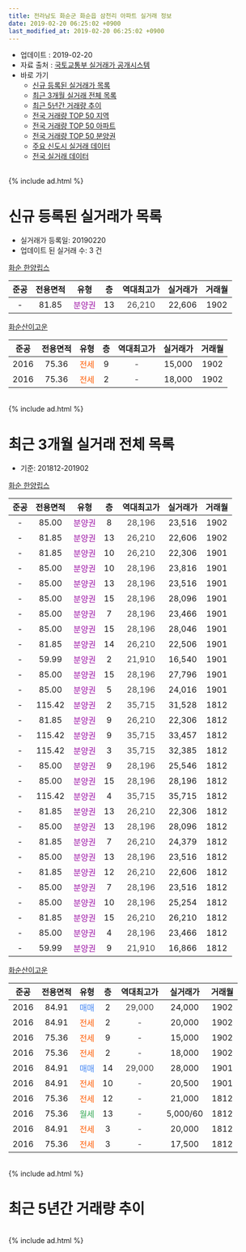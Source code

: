 ```yaml
---
title: 전라남도 화순군 화순읍 삼천리 아파트 실거래 정보
date: 2019-02-20 06:25:02 +0900
last_modified_at: 2019-02-20 06:25:02 +0900
---
```


* 업데이트 : 2019-02-20
* 자료 출처 : [국토교통부 실거래가 공개시스템](http://rt.molit.go.kr)
* 바로 가기
    * [신규 등록된 실거래가 목록](#신규-등록된-실거래가-목록)
    * [최근 3개월 실거래 전체 목록](#최근-3개월-실거래-전체-목록)
    * [최근 5년간 거래량 추이](#최근-5년간-거래량-추이)
    * [전국 거래량 TOP 50 지역](https://inasie.github.io/apt-trade-info/최근-3개월-전국에서-가장-거래가-많이-발생한-지역)
    * [전국 거래량 TOP 50 아파트](https://inasie.github.io/apt-trade-info/최근-3개월-전국에서-가장-거래가-많이-발생한-아파트)
    * [전국 거래량 TOP 50 분양권](https://inasie.github.io/apt-trade-info/최근-3개월-전국에서-가장-거래가-많이-발생한-분양권)
    * [주요 신도시 실거래 데이터](https://inasie.github.io/apt-trade-info/주요-신도시)
    * [전국 실거래 데이터](https://inasie.github.io/apt-trade-info/전국)
<br>
{% include ad.html %}
<br>

# 신규 등록된 실거래가 목록
* 실거래가 등록일: 20190220
* 업데이트 된 실거래 수: 3 건


[화순  한양립스](https://search.naver.com/search.naver?query=%EC%A0%84%EB%9D%BC%EB%82%A8%EB%8F%84+%ED%99%94%EC%88%9C%EA%B5%B0+%ED%99%94%EC%88%9C%EC%9D%8D+%EC%82%BC%EC%B2%9C%EB%A6%AC+%ED%99%94%EC%88%9C++%ED%95%9C%EC%96%91%EB%A6%BD%EC%8A%A4)

|준공|전용면적|유형|층|역대최고가|실거래가|거래월|
|:---:|:---:|:---:|:---:|:---:|:---:|:---:|
|-|81.85|<span style="color:#9C11A5">분양권</span>|13|<span style="color:#444444">26,210</span>|22,606|1902|

[화순산이고운](https://search.naver.com/search.naver?query=%EC%A0%84%EB%9D%BC%EB%82%A8%EB%8F%84+%ED%99%94%EC%88%9C%EA%B5%B0+%ED%99%94%EC%88%9C%EC%9D%8D+%EC%82%BC%EC%B2%9C%EB%A6%AC+%ED%99%94%EC%88%9C%EC%82%B0%EC%9D%B4%EA%B3%A0%EC%9A%B4)

|준공|전용면적|유형|층|역대최고가|실거래가|거래월|
|:---:|:---:|:---:|:---:|:---:|:---:|:---:|
|2016|75.36|<span style="color:#ff5a00">전세</span>|9|<span style="color:#444444">-</span>|15,000|1902|
|2016|75.36|<span style="color:#ff5a00">전세</span>|2|<span style="color:#444444">-</span>|18,000|1902|


<br>
{% include ad.html %}
<br>

# 최근 3개월 실거래 전체 목록
* 기준: 201812-201902


[화순  한양립스](https://search.naver.com/search.naver?query=%EC%A0%84%EB%9D%BC%EB%82%A8%EB%8F%84+%ED%99%94%EC%88%9C%EA%B5%B0+%ED%99%94%EC%88%9C%EC%9D%8D+%EC%82%BC%EC%B2%9C%EB%A6%AC+%ED%99%94%EC%88%9C++%ED%95%9C%EC%96%91%EB%A6%BD%EC%8A%A4)

|준공|전용면적|유형|층|역대최고가|실거래가|거래월|
|:---:|:---:|:---:|:---:|:---:|:---:|:---:|
|-|85.00|<span style="color:#9C11A5">분양권</span>|8|<span style="color:#444444">28,196</span>|23,516|1902|
|-|81.85|<span style="color:#9C11A5">분양권</span>|13|<span style="color:#444444">26,210</span>|22,606|1902|
|-|81.85|<span style="color:#9C11A5">분양권</span>|10|<span style="color:#444444">26,210</span>|22,306|1901|
|-|85.00|<span style="color:#9C11A5">분양권</span>|10|<span style="color:#444444">28,196</span>|23,816|1901|
|-|85.00|<span style="color:#9C11A5">분양권</span>|13|<span style="color:#444444">28,196</span>|23,516|1901|
|-|85.00|<span style="color:#9C11A5">분양권</span>|15|<span style="color:#444444">28,196</span>|28,096|1901|
|-|85.00|<span style="color:#9C11A5">분양권</span>|7|<span style="color:#444444">28,196</span>|23,466|1901|
|-|85.00|<span style="color:#9C11A5">분양권</span>|15|<span style="color:#444444">28,196</span>|28,046|1901|
|-|81.85|<span style="color:#9C11A5">분양권</span>|14|<span style="color:#444444">26,210</span>|22,506|1901|
|-|59.99|<span style="color:#9C11A5">분양권</span>|2|<span style="color:#444444">21,910</span>|16,540|1901|
|-|85.00|<span style="color:#9C11A5">분양권</span>|15|<span style="color:#444444">28,196</span>|27,796|1901|
|-|85.00|<span style="color:#9C11A5">분양권</span>|5|<span style="color:#444444">28,196</span>|24,016|1901|
|-|115.42|<span style="color:#9C11A5">분양권</span>|2|<span style="color:#444444">35,715</span>|31,528|1812|
|-|81.85|<span style="color:#9C11A5">분양권</span>|9|<span style="color:#444444">26,210</span>|22,306|1812|
|-|115.42|<span style="color:#9C11A5">분양권</span>|9|<span style="color:#444444">35,715</span>|33,457|1812|
|-|115.42|<span style="color:#9C11A5">분양권</span>|3|<span style="color:#444444">35,715</span>|32,385|1812|
|-|85.00|<span style="color:#9C11A5">분양권</span>|9|<span style="color:#444444">28,196</span>|25,546|1812|
|-|85.00|<span style="color:#9C11A5">분양권</span>|15|<span style="color:#444444">28,196</span>|28,196|1812|
|-|115.42|<span style="color:#9C11A5">분양권</span>|4|<span style="color:#444444">35,715</span>|35,715|1812|
|-|81.85|<span style="color:#9C11A5">분양권</span>|13|<span style="color:#444444">26,210</span>|22,306|1812|
|-|85.00|<span style="color:#9C11A5">분양권</span>|13|<span style="color:#444444">28,196</span>|28,096|1812|
|-|81.85|<span style="color:#9C11A5">분양권</span>|7|<span style="color:#444444">26,210</span>|24,379|1812|
|-|85.00|<span style="color:#9C11A5">분양권</span>|13|<span style="color:#444444">28,196</span>|23,516|1812|
|-|81.85|<span style="color:#9C11A5">분양권</span>|12|<span style="color:#444444">26,210</span>|22,606|1812|
|-|85.00|<span style="color:#9C11A5">분양권</span>|7|<span style="color:#444444">28,196</span>|23,516|1812|
|-|85.00|<span style="color:#9C11A5">분양권</span>|10|<span style="color:#444444">28,196</span>|25,254|1812|
|-|81.85|<span style="color:#9C11A5">분양권</span>|15|<span style="color:#444444">26,210</span>|26,210|1812|
|-|85.00|<span style="color:#9C11A5">분양권</span>|4|<span style="color:#444444">28,196</span>|23,466|1812|
|-|59.99|<span style="color:#9C11A5">분양권</span>|9|<span style="color:#444444">21,910</span>|16,866|1812|

[화순산이고운](https://search.naver.com/search.naver?query=%EC%A0%84%EB%9D%BC%EB%82%A8%EB%8F%84+%ED%99%94%EC%88%9C%EA%B5%B0+%ED%99%94%EC%88%9C%EC%9D%8D+%EC%82%BC%EC%B2%9C%EB%A6%AC+%ED%99%94%EC%88%9C%EC%82%B0%EC%9D%B4%EA%B3%A0%EC%9A%B4)

|준공|전용면적|유형|층|역대최고가|실거래가|거래월|
|:---:|:---:|:---:|:---:|:---:|:---:|:---:|
|2016|84.91|<span style="color:#4285f3">매매</span>|2|<span style="color:#444444">29,000</span>|24,000|1902|
|2016|84.91|<span style="color:#ff5a00">전세</span>|2|<span style="color:#444444">-</span>|20,000|1902|
|2016|75.36|<span style="color:#ff5a00">전세</span>|9|<span style="color:#444444">-</span>|15,000|1902|
|2016|75.36|<span style="color:#ff5a00">전세</span>|2|<span style="color:#444444">-</span>|18,000|1902|
|2016|84.91|<span style="color:#4285f3">매매</span>|14|<span style="color:#444444">29,000</span>|28,000|1901|
|2016|84.91|<span style="color:#ff5a00">전세</span>|10|<span style="color:#444444">-</span>|20,500|1901|
|2016|75.36|<span style="color:#ff5a00">전세</span>|12|<span style="color:#444444">-</span>|21,000|1812|
|2016|75.36|<span style="color:#34a853">월세</span>|13|<span style="color:#444444">-</span>|5,000/60|1812|
|2016|84.91|<span style="color:#ff5a00">전세</span>|3|<span style="color:#444444">-</span>|20,000|1812|
|2016|75.36|<span style="color:#ff5a00">전세</span>|3|<span style="color:#444444">-</span>|17,500|1812|


<br>
{% include ad.html %}
<br>

# 최근 5년간 거래량 추이


<div style="width:100%;">
    <canvas id="deal_progress" height="200"></canvas>
</div>

<script>
new Chart(document.getElementById("deal_progress"), {
    type: 'line',
    data: {
        labels: ['201402','201403','201404','201405','201406','201407','201408','201409','201410','201411','201412','201501','201502','201503','201504','201505','201506','201507','201508','201509','201510','201511','201512','201601','201602','201603','201604','201605','201606','201607','201608','201609','201610','201611','201612','201701','201702','201703','201704','201705','201706','201707','201708','201709','201710','201711','201712','201801','201802','201803','201804','201805','201806','201807','201808','201809','201810','201811','201812','201901','201902'],
        datasets: [{
            label: '매매',
            pointRadius: 1,
            data: [0, 0, 0, 0, 0, 12, 5, 2, 3, 5, 2, 1, 1, 0, 0, 0, 0, 0, 1, 0, 0, 0, 0, 0, 0, 0, 0, 1, 0, 0, 0, 0, 0, 1, 1, 2, 2, 3, 3, 4, 3, 1, 2, 1, 0, 0, 5, 3, 7, 4, 8, 6, 8, 9, 7, 10, 10, 10, 17, 11, 3],
            borderColor: "rgba(255, 201, 14, 1)",
            backgroundColor: "rgba(255, 201, 14, 0.5)",
            fill: false,
            lineTension: 0
        },{
            label: '전월세',
            pointRadius: 1,
            data: [0, 0, 0, 0, 0, 0, 0, 0, 0, 0, 0, 0, 0, 0, 0, 0, 0, 0, 0, 0, 0, 0, 0, 0, 0, 0, 0, 0, 0, 0, 0, 1, 2, 3, 2, 6, 5, 5, 4, 0, 1, 1, 2, 0, 1, 1, 1, 1, 2, 0, 0, 1, 1, 0, 1, 0, 2, 3, 4, 1, 3],
            borderColor: "rgba(0, 141, 185, 1)",
            backgroundColor: "rgba(0, 141, 185, 0.5)",
            fill: false,
            lineTension: 0
        }
        ]
    },
    options: {
        responsive: true,
        title: {
            display: false
        },
        tooltips: {
            mode: 'index',
            intersect: false
        },
        hover: {
            mode: 'nearest',
            intersect: true
        },
        scales: {
            xAxes: [{
                display: true,
                scaleLabel: {
                    display: true,
                    labelString: '년/월'
                }
            }],
            yAxes: [{
                display: true,
                ticks: {
                    suggestedMin: 0,
                },
                scaleLabel: {
                    display: true,
                    labelString: '실거래 수'
                }
            }]
        }
    }
});

</script>


<br>
{% include ad.html %}
<br>

